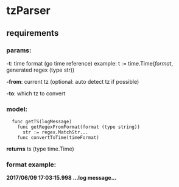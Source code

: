 # tzParser


## requirements

### params:    
  **-t**: time format (go time reference) 
    example: t := time.Time(*format*, generated regex (type str)) 
    
  **-from**: current tz (optional: auto detect tz if possible)
  
  **-to**: which tz to convert

### model:

      func getTS(logMessage)
        func getRegexFromFormat(format (type string))
          str := regex.MatchStr...
        func convertToTime(timeFormat)
    
**returns** ts (type time.Time)
  
### format example:
 **2017/06/09 17:03:15.998 ...log message...**
